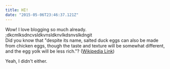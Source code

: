 ```yaml
---
title: HI!
date: "2015-05-06T23:46:37.121Z"
---
```


Wow! I love blogging so much already.
;dkcmlksdncvsldkvnsldknvlkdsnvslkdngit  
Did you know that "despite its name, salted duck eggs can also be made from
chicken eggs, though the taste and texture will be somewhat different, and the
egg yolk will be less rich."?
([Wikipedia Link](https://en.wikipedia.org/wiki/Salted_duck_egg))

Yeah, I didn't either.
